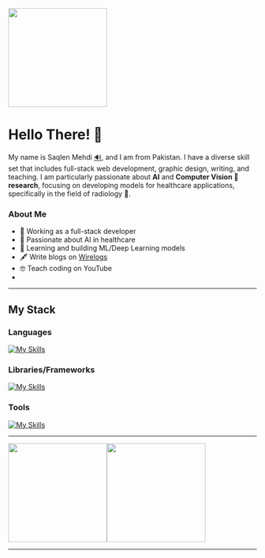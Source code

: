 
  <img height=200 align="center" src="https://media.licdn.com/dms/image/D4D16AQEWcluLfsEb4A/profile-displaybackgroundimage-shrink_350_1400/0/1691227923367?e=1701907200&v=beta&t=UF6O0Q-SS7HDU-O7lAKu2IgoGGuGr-LcBZQ2N6Pbaz8" />

# Hello There! 👋

My name is Saqlen Mehdi <a href="http://ipa-reader.xyz/?text=s%CA%8Cklen" title="tap to hear">🔊</a>, and I am from Pakistan. I have a diverse skill set that includes full-stack web development, graphic design, writing, and teaching. I am particularly passionate about **AI** and **Computer Vision 🤖 research**, focusing on developing models for healthcare applications, specifically in the field of radiology 🧬.


### About Me

 - ‍💼 Working as a full-stack developer
 - 🤖 Passionate about AI in healthcare
 - 🧠 Learning and building ML/Deep Learning models 
 - 🖋️ Write blogs on <a href="https://www.wirelogs.com">Wirelogs</a> 
 - 🤓 Teach coding on YouTube
 - 
<hr/>


## My Stack
### Languages

[![My Skills](https://skillicons.dev/icons?i=js,python,cpp,css,html,typescript,rust)](https://mehdisaqlen.github.io/)
### Libraries/Frameworks
[![My Skills](https://skillicons.dev/icons?i=nodejs,react,redux,nextjs,flask,pytorch,tensorflow,mongodb,express,tailwind,scss,bootstrap,tauri,electron)](https://mehdisaqlen.github.io/)
### Tools
[![My Skills](https://skillicons.dev/icons?i=vscode,git,github,postman,bash,ps,xd)](https://mehdisaqlen.github.io/)

<hr/>
<div style="display:flex; gap:10">


<a href="https://github.com/mehdisaqlen">
  <img height=200 align="center" src="https://github-readme-stats.vercel.app/api?username=mehdisaqlen&show_icons=true&theme=tokyonight" />
</a>


<a href="https://github.com/mehdisaqlen">
  <img height=200 align="center" src="https://github-readme-stats.vercel.app/api/top-langs?username=mehdisaqlen&layout=compact&langs_count=8&card_width=320&theme=tokyonight" />
</a>



</div>
 <hr/>




